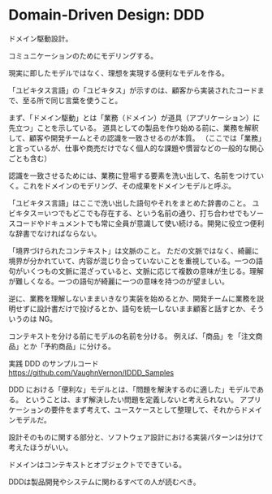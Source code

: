 # Domain-Driven Design: DDD

ドメイン駆動設計。

コミュニケーションのためにモデリングする。

現実に即したモデルではなく、理想を実現する便利なモデルを作る。

「ユビキタス言語」の「ユビキタス」が示すのは、顧客から実装されたコードまで、至る所で同じ言葉を使うこと。

まず、「ドメイン駆動」とは「業務（ドメイン）が道具（アプリケーション）に先立つ」ことを示している。
道具としての製品を作り始める前に、業務を解釈して、顧客や開発チームとその認識を一致させるのが本質。
（ここでは「業務」と言っているが、仕事や商売だけでなく個人的な課題や慣習などの一般的な関心ごとも含む）

認識を一致させるためには、業務に登場する要素を洗い出して、名前をつけていく。これをドメインのモデリング、その成果をドメインモデルと呼ぶ。

「ユビキタス言語」はここで洗い出した語句やそれをまとめた辞書のこと。
ユビキタス＝いつでもどこでも存在する、という名前の通り、打ち合わせでもソースコードやドキュメントでも常に全員が意識して使い続ける。開発に役立つ便利な辞書でなければならない。

「境界づけられたコンテキスト」は文脈のこと。
ただの文脈ではなく、綺麗に境界が分かれていて、内容が混じり合っていないことを重視している。一つの語句がいくつもの文脈に混ざっていると、文脈に応じて複数の意味が生じる。理解が難しくなる。一つの語句が綺麗に一つの意味を持つのが望ましい。

逆に、業務を理解しないままいきなり実装を始めるとか、開発チームに業務を説明せずに設計書だけで投げるとか、語句を統一しないまま顧客と話すとか、そういうのは NG。

コンテキストを分ける前にモデルの名前を分ける。
例えば、「商品」を「注文商品」とか「予約商品」に分ける。

実践 DDD のサンプルコード
https://github.com/VaughnVernon/IDDD_Samples

DDD における「便利な」モデルとは、「問題を解決するのに適した」モデルである。
ということは、まず解決したい問題を定義しないと考えられない。
アプリケーションの要件をまず考えて、ユースケースとして整理して、それからドメインモデルだ。

設計そのものに関する部分と、ソフトウェア設計における実装パターンは分けて考えたほうがいい。

ドメインはコンテキストとオブジェクトでできている。

DDDは製品開発やシステムに関わるすべての人が読むべき。

